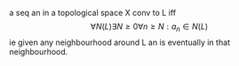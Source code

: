 a seq an in a topological space X conv to L iff
$$
\forall N(L) \exists N\geq 0 \forall n\geq N:a_{n} \in N(L)
$$
ie given any neighbourhood around L an is eventually in that neighbourhood. 
